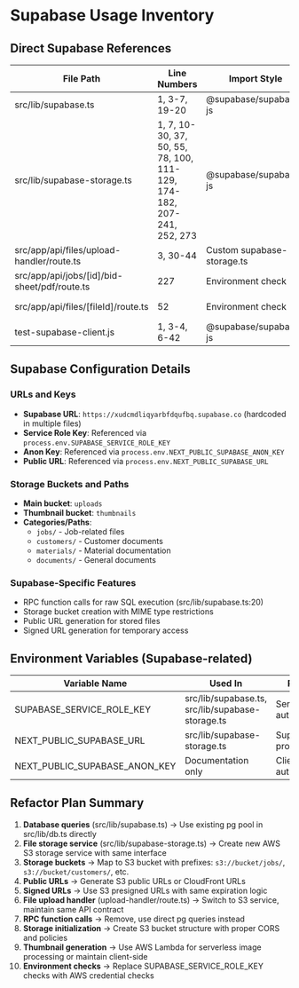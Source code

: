 # Supabase Usage Inventory

## Direct Supabase References

| File Path | Line Numbers | Import Style | What It Does |
|-----------|--------------|--------------|--------------|
| src/lib/supabase.ts | 1, 3-7, 19-20 | @supabase/supabase-js | Main Supabase client creation and RPC query wrapper |
| src/lib/supabase-storage.ts | 1, 7, 10-30, 37, 50, 55, 78, 100, 111-129, 174-182, 207-241, 252, 273 | @supabase/supabase-js | Complete storage service implementation |
| src/app/api/files/upload-handler/route.ts | 3, 30-44 | Custom supabase-storage.ts | File upload handler using Supabase storage |
| src/app/api/jobs/[id]/bid-sheet/pdf/route.ts | 227 | Environment check | Checks for SUPABASE_SERVICE_ROLE_KEY |
| src/app/api/files/[fileId]/route.ts | 52 | Environment check | Checks for SUPABASE_SERVICE_ROLE_KEY |
| test-supabase-client.js | 1, 3-4, 6-42 | @supabase/supabase-js | Test script for Supabase connection |

## Supabase Configuration Details

### URLs and Keys
- **Supabase URL**: `https://xudcmdliqyarbfdqufbq.supabase.co` (hardcoded in multiple files)
- **Service Role Key**: Referenced via `process.env.SUPABASE_SERVICE_ROLE_KEY`
- **Anon Key**: Referenced via `process.env.NEXT_PUBLIC_SUPABASE_ANON_KEY`
- **Public URL**: Referenced via `process.env.NEXT_PUBLIC_SUPABASE_URL`

### Storage Buckets and Paths
- **Main bucket**: `uploads`
- **Thumbnail bucket**: `thumbnails`
- **Categories/Paths**:
  - `jobs/` - Job-related files
  - `customers/` - Customer documents
  - `materials/` - Material documentation
  - `documents/` - General documents

### Supabase-Specific Features
- RPC function calls for raw SQL execution (src/lib/supabase.ts:20)
- Storage bucket creation with MIME type restrictions
- Public URL generation for stored files
- Signed URL generation for temporary access

## Environment Variables (Supabase-related)

| Variable Name | Used In | Purpose |
|---------------|---------|---------|
| SUPABASE_SERVICE_ROLE_KEY | src/lib/supabase.ts, src/lib/supabase-storage.ts | Server-side authentication |
| NEXT_PUBLIC_SUPABASE_URL | src/lib/supabase-storage.ts | Supabase project URL |
| NEXT_PUBLIC_SUPABASE_ANON_KEY | Documentation only | Client-side authentication |

## Refactor Plan Summary

1. **Database queries** (src/lib/supabase.ts) → Use existing pg pool in src/lib/db.ts directly
2. **File storage service** (src/lib/supabase-storage.ts) → Create new AWS S3 storage service with same interface
3. **Storage buckets** → Map to S3 bucket with prefixes: `s3://bucket/jobs/`, `s3://bucket/customers/`, etc.
4. **Public URLs** → Generate S3 public URLs or CloudFront URLs
5. **Signed URLs** → Use S3 presigned URLs with same expiration logic
6. **File upload handler** (upload-handler/route.ts) → Switch to S3 service, maintain same API contract
7. **RPC function calls** → Remove, use direct pg queries instead
8. **Storage initialization** → Create S3 bucket structure with proper CORS and policies
9. **Thumbnail generation** → Use AWS Lambda for serverless image processing or maintain client-side
10. **Environment checks** → Replace SUPABASE_SERVICE_ROLE_KEY checks with AWS credential checks